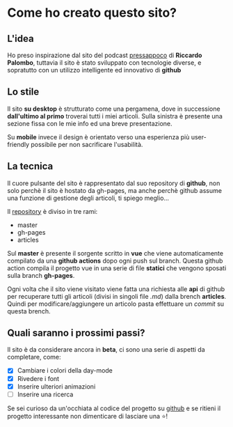 # Come ho creato questo sito?
## L'idea

Ho preso inspirazione dal sito del podcast [pressappoco](https://pressappoco.it) di **Riccardo Palombo**, tuttavia il sito è stato sviluppato con tecnologie diverse, e sopratutto con un utilizzo intelligente ed innovativo di **github**

## Lo stile

Il sito **su desktop** è strutturato come una pergamena, dove in successione **dall'ultimo al primo** troverai tutti i miei articoli. Sulla sinistra è presente una sezione fissa con le mie info ed una breve presentazione.

Su **mobile** invece il design è orientato verso una esperienza più user-friendly possibile per non sacrificare l'usabilità. 

## La tecnica

Il cuore pulsante del sito è rappresentato dal suo repository di **github**, non solo perchè il sito è hostato da gh-pages, ma anche perchè github assume una funzione di gestione degli articoli, ti spiego meglio...

Il [repository](https://github.com/lollo03/lollo03.github.io) è diviso in tre rami:

* master
* gh-pages
* articles

Sul **master** è presente il sorgente scritto in **vue** che viene automaticamente compilato da una **github actions** dopo ogni push sul branch. Questa github action compila il progetto vue in una serie di file **statici** che vengono sposati sulla branch **gh-pages**.

Ogni volta che il sito viene visitato viene fatta una richiesta alle **api** di github per recuperare tutti gli articoli (divisi in singoli file *.md*) dalla brench **articles**. Quindi per modificare/aggiungere un articolo pasta effettuare un *commit* su questa brench.

## Quali saranno i prossimi passi?

Il sito è da considerare ancora in **beta**, ci sono una serie di aspetti da completare, come:

- [x] Cambiare i colori della day-mode
- [x] Rivedere i font
- [x] Inserire ulteriori animazioni
- [ ] Inserire una ricerca

Se sei curioso da un'occhiata al codice del progetto su [github](https://github.com/lollo03/lollo03.github.io) e se ritieni il progetto interessante non dimenticare di lasciare una ⭐️!

